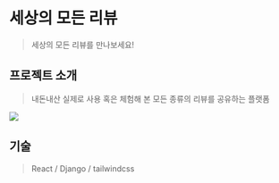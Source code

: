 # 세상의 모든 리뷰

> 세상의 모든 리뷰를 만나보세요!

## 프로젝트 소개

> 내돈내산 실제로 사용 혹은 체험해 본 모든 종류의 리뷰를 공유하는 플랫폼

![](/desktop/all-the-reviews.png)

## 기술

> React / Django / tailwindcss
